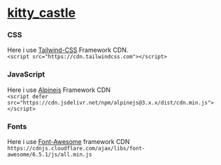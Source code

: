 # [kitty_castle](https://istiakahammedsaad.github.io/kitty_castle/)

### CSS
Here i use [Tailwind-CSS](https://tailwindcss.com/docs/installation/play-cdn) Framework CDN.<br />
`<script src="https://cdn.tailwindcss.com"></script>`<br />

### JavaScript
Here i use [Alpinejs](https://alpinejs.dev/start-here) Framework CDN<br />
`<script defer src="https://cdn.jsdelivr.net/npm/alpinejs@3.x.x/dist/cdn.min.js"></script>`

### Fonts
Here i use [Font-Awesome](https://cdnjs.com/libraries/font-awesome) framework CDN<br />
`https://cdnjs.cloudflare.com/ajax/libs/font-awesome/6.5.1/js/all.min.js`
